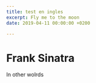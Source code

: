 ```yaml
---
title: test en ingles
excerpt: Fly me to the moon
date: 2019-04-11 00:00:00 +0200

---
```

# Frank Sinatra

In other wolrds